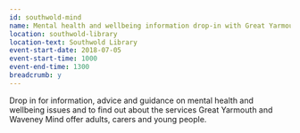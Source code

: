 ```yaml
---
id: southwold-mind
name: Mental health and wellbeing information drop-in with Great Yarmouth and Waveney Mind
location: southwold-library
location-text: Southwold Library
event-start-date: 2018-07-05
event-start-time: 1000
event-end-time: 1300
breadcrumb: y
---
```


Drop in for information, advice and guidance on mental health and wellbeing issues and to find out about the services Great Yarmouth and Waveney Mind offer adults, carers and young people.
